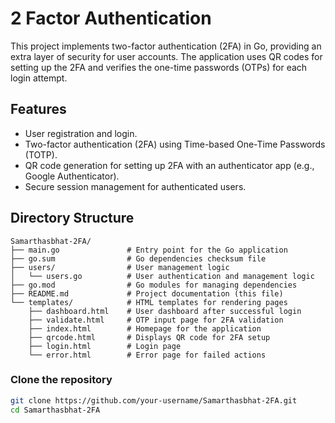 # 2 Factor Authentication
This project implements two-factor authentication (2FA) in Go, providing an extra layer of security for user accounts. The application uses QR codes for setting up the 2FA and verifies the one-time passwords (OTPs) for each login attempt.

## Features

- User registration and login.
- Two-factor authentication (2FA) using Time-based One-Time Passwords (TOTP).
- QR code generation for setting up 2FA with an authenticator app (e.g., Google Authenticator).
- Secure session management for authenticated users.

## Directory Structure

```plaintext
Samarthasbhat-2FA/
├── main.go               # Entry point for the Go application
├── go.sum                # Go dependencies checksum file
├── users/                # User management logic
│   └── users.go          # User authentication and management logic
├── go.mod                # Go modules for managing dependencies
├── README.md             # Project documentation (this file)
└── templates/            # HTML templates for rendering pages
    ├── dashboard.html    # User dashboard after successful login
    ├── validate.html     # OTP input page for 2FA validation
    ├── index.html        # Homepage for the application
    ├── qrcode.html       # Displays QR code for 2FA setup
    ├── login.html        # Login page
    └── error.html        # Error page for failed actions
```

### Clone the repository

```bash
git clone https://github.com/your-username/Samarthasbhat-2FA.git
cd Samarthasbhat-2FA
```
